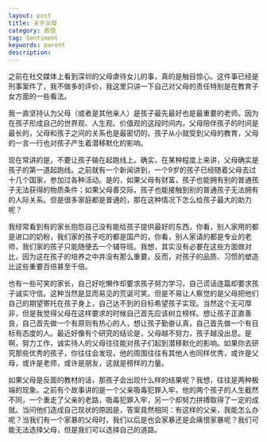 ```yaml
---
layout: post
title: 关于父母
category: 感悟
tag: Sentiment
keywords: parent 
description: 
---
```

之前在社交媒体上看到深圳的父母虐待女儿的事，真的是触目惊心。这件事已经是刑事案件了，我不做多的评价，我这里只讲一下自己对父母的责任特别是在教育子女方面的一些看法。

我一直坚持认为父母（或者是其他亲人）是孩子最先最好也是最重要的老师。因为在孩子形成自己的世界观、人生观、价值观的这段时间内，父母陪伴孩子的时间是最长的，父母和孩子之间的关系也是最密切的。孩子从小就受到父母的教育，父母的一言一行也对孩子产生着潜移默化的影响。

现在常讲的是，不要让孩子输在起跑线上。确实，在某种程度上来讲，父母确实是孩子的第一道起跑线。之前就有一个新闻讲到，一个9岁的孩子已经随着父母去过十几个国家，参加过各种活动。是的，如果父母有财富，孩子也能拥有别的普通孩子无法获得的物质条件；如果父母善交际，孩子也能接触到别的普通孩子无法拥有的人际关系。但是很多家庭都是普通的，那在这种情况下怎么给孩子最大的助力呢？

我经常看到有的家长抱怨自己没有能给孩子提供最好的东西，你看，别人家用的都是进口的奶粉，我们家的孩子吃的都是国产的，你看，别人家请的都是专业的老师，我们家的孩子只能随便去一个辅导班。我想，其实没有必要在这些方面做对比，因为这在孩子的培养之中并没有那么重要。反而，对孩子的品质、习惯的塑造比这些重要百倍甚至千倍。

也有一些可笑的家长，自己好吃懒作却要求孩子努力学习，自己谎话连篇却要求孩子诚实守信。这种当然是显而易见的荒诞可笑。但是不易让人察觉的是父母把他们自己的期望寄托在孩子身上，自己达不到的目标希望孩子实现。当然这个无可厚非，但是我觉得父母在这样要求的时候自己首先应该树立榜样。想让孩子正直善良，自己首先做一个有原则有热心的人，想让孩子勤奋认真，自己首先做一个有目标有态度的人。最近好像有个研究的结论是，父母越不努力，孩子越没出息。是啊，努力工作，诚实待人的父母往往能对孩子们起到潜移默化的影响。如果你去研究那些优秀的孩子，你往往会发现，他的周围往往有其他人也同样优秀，或许是父母，或许是老师，或许是朋友，这就是榜样的力量。

如果父母是反面的教材的话，那孩子会出现什么样的结果呢？我想，往往是两种极端的现象。之前有个故事讲的是一个父亲吸毒犯罪入牢，他的两个孩子的人生截然不同，一个重走了父亲的老路，吸毒犯罪入牢，另一个却努力拼搏取得了一定的成就。当问他们造成自己现状的原因是，答案竟然相同：有这样的父亲，我能怎么办呢？当我们有一个家暴的父母时，我们以后是也会家暴还是会痛恨家暴呢？我们可能无法选择父母，但是我们可以选择自己的道路。